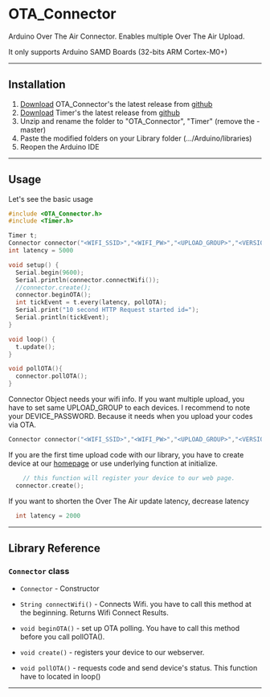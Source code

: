 # OTA_Connector
Arduino Over The Air Connector.
Enables multiple Over The Air Upload.

It only supports Arduino SAMD Boards (32-bits ARM Cortex-M0+)

------------------------

## Installation
1. [Download](https://github.com/1kl1/OTA_Connector/archive/master.zip) OTA_Connector's the latest release from [github](https://github.com/1kl1/OTA_Connector)
2. [Download](https://github.com/JChristensen/Timer/archive/master.zip) Timer's the latest release from [github](https://github.com/JChristensen/Timer)
2. Unzip and rename the folder to "OTA_Connector", "Timer" (remove the -master)
3. Paste the modified folders on your Library folder (.../Arduino/libraries)
4. Reopen the Arduino IDE

------------------------

## Usage

Let's see the basic usage

```cpp
#include <OTA_Connector.h>
#include <Timer.h>

Timer t;
Connector connector("<WIFI_SSID>","<WIFI_PW>","<UPLOAD_GROUP>","<VERSION>","<DEVICE_ID>","<DEVICE_PASSWORD>",InternalStorage);
int latency = 5000

void setup() {
  Serial.begin(9600);
  Serial.println(connector.connectWifi());
  //connector.create();
  connector.beginOTA();
  int tickEvent = t.every(latency, pollOTA);
  Serial.print("10 second HTTP Request started id=");
  Serial.println(tickEvent);
}

void loop() {
  t.update();
}

void pollOTA(){
  connector.pollOTA();
}
```
Connector Object needs your wifi info.
If you want multiple upload, you have to set same UPLOAD_GROUP to each devices.
I recommend to note your DEVICE_PASSWORD. Because it needs when you upload your codes via OTA.
```cpp
Connector connector("<WIFI_SSID>","<WIFI_PW>","<UPLOAD_GROUP>","<VERSION>","<DEVICE_ID>","<DEVICE_PASSWORD>",InternalStorage);
```

If you are the first time upload code with our library, you have to create device at our [homepage](https://oongyi.com/arduino/OTA) or use underlying function at initialize.
```cpp
    // this function will register your device to our web page.
  connector.create();
```

If you want to shorten the Over The Air update latency, decrease latency

```cpp
  int latency = 2000
```

------------------------

## Library Reference

### `Connector` class

*  `Connector` - Constructor

*  `String connectWifi()` - Connects Wifi. you have to call this method at the beginning. Returns Wifi Connect Results.

*  `void beginOTA()` - set up OTA polling. You have to call this method before you call pollOTA().

*  `void create()` - registers your device to our webserver.

*  `void pollOTA()` - requests code and send device's status. This function have to located in loop()

------------------------
